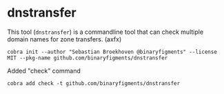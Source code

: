 # dnstransfer

This tool (`dnstransfer`) is a commandline tool that can check multiple domain names for zone transfers. (axfx)


```shell
cobra init --author "Sebastian Broekhoven @binaryfigments" --license MIT --pkg-name github.com/binaryfigments/dnstransfer
```

Added "check" command

```shell
cobra add check -t github.com/binaryfigments/dnstransfer
```